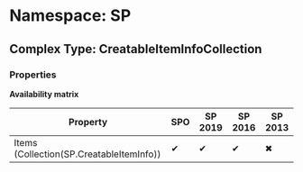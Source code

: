 # Namespace: SP

## Complex Type: CreatableItemInfoCollection

### Properties

**Availability matrix**

Property | SPO | SP 2019 | SP 2016 | SP 2013
----------|-----|---------|---------|--------
Items (Collection(SP.CreatableItemInfo)) | ✔ | ✔ | ✔ | ✖
